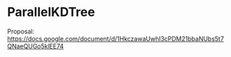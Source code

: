# ParallelKDTree

Proposal: https://docs.google.com/document/d/1HkczawaUwhI3cPDM21bbaNUbs5t7QNaeQUGo5klEE74

